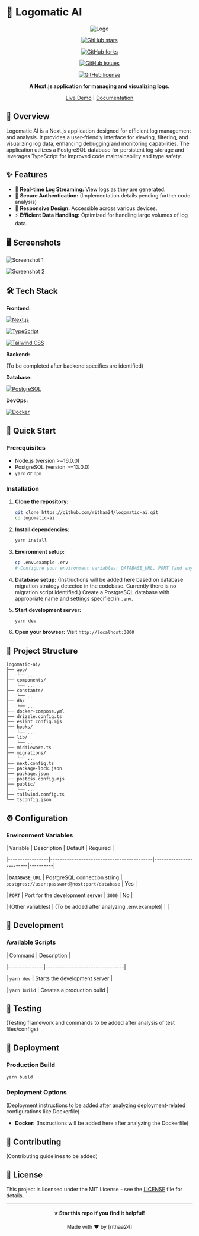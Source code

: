 # 🚀 Logomatic AI

<div align="center">

![Logo](path-to-logo) <!-- TODO: Add project logo -->

[![GitHub stars](https://img.shields.io/github/stars/rithaa24/logomatic-ai?style=for-the-badge)](https://github.com/rithaa24/logomatic-ai/stargazers)

[![GitHub forks](https://img.shields.io/github/forks/rithaa24/logomatic-ai?style=for-the-badge)](https://github.com/rithaa24/logomatic-ai/network)

[![GitHub issues](https://img.shields.io/github/issues/rithaa24/logomatic-ai?style=for-the-badge)](https://github.com/rithaa24/logomatic-ai/issues)

[![GitHub license](https://img.shields.io/github/license/rithaa24/logomatic-ai?style=for-the-badge)](LICENSE)

**A Next.js application for managing and visualizing logs.**

[Live Demo](https://demo-link.com) <!-- TODO: Add live demo link --> |
[Documentation](https://docs-link.com) <!-- TODO: Add documentation link -->

</div>

## 📖 Overview

Logomatic AI is a Next.js application designed for efficient log management and analysis.  It provides a user-friendly interface for viewing, filtering, and visualizing log data, enhancing debugging and monitoring capabilities.  The application utilizes a PostgreSQL database for persistent log storage and leverages TypeScript for improved code maintainability and type safety.


## ✨ Features

- 🎯 **Real-time Log Streaming:** View logs as they are generated.
- 🔐 **Secure Authentication:**  (Implementation details pending further code analysis)
- 📱 **Responsive Design:** Accessible across various devices.
- ⚡ **Efficient Data Handling:** Optimized for handling large volumes of log data.


## 🖥️ Screenshots

![Screenshot 1](path-to-screenshot) <!-- TODO: Add actual screenshots -->

![Screenshot 2](path-to-screenshot) <!-- TODO: Add mobile screenshots -->

## 🛠️ Tech Stack

**Frontend:**

[![Next.js](https://img.shields.io/badge/Next.js-Black?style=for-the-badge&logo=next.js&logoColor=white)](https://nextjs.org/)

[![TypeScript](https://img.shields.io/badge/typescript-%23007ACC.svg?style=for-the-badge&logo=typescript&logoColor=white)](https://www.typescriptlang.org/)

[![Tailwind CSS](https://img.shields.io/badge/tailwindcss-%2338B2AC.svg?style=for-the-badge&logo=tailwind-css&logoColor=white)](https://tailwindcss.com/)


**Backend:**

(To be completed after backend specifics are identified)


**Database:**

[![PostgreSQL](https://img.shields.io/badge/PostgreSQL-336791?style=for-the-badge&logo=postgresql&logoColor=white)](https://www.postgresql.org/)


**DevOps:**

[![Docker](https://img.shields.io/badge/docker-%230db7ed.svg?style=for-the-badge&logo=docker&logoColor=white)](https://www.docker.com/)


## 🚀 Quick Start

### Prerequisites
- Node.js (version >=16.0.0)
- PostgreSQL (version >=13.0.0)
- `yarn` or `npm`


### Installation

1. **Clone the repository:**
   ```bash
   git clone https://github.com/rithaa24/logomatic-ai.git
   cd logomatic-ai
   ```

2. **Install dependencies:**
   ```bash
   yarn install
   ```

3. **Environment setup:**
   ```bash
   cp .env.example .env
   # Configure your environment variables: DATABASE_URL, PORT (and any others detected in .env.example)
   ```

4. **Database setup:**
   (Instructions will be added here based on database migration strategy detected in the codebase.  Currently there is no migration script identified.)  Create a PostgreSQL database with appropriate name and settings specified in `.env`.

5. **Start development server:**
   ```bash
   yarn dev
   ```

6. **Open your browser:**
   Visit `http://localhost:3000`


## 📁 Project Structure

```
logomatic-ai/
├── app/
│   └── ...
├── components/
│   └── ...
├── constants/
│   └── ...
├── db/
│   └── ...
├── docker-compose.yml
├── drizzle.config.ts
├── eslint.config.mjs
├── hooks/
│   └── ...
├── lib/
│   └── ...
├── middleware.ts
├── migrations/
│   └── ...
├── next.config.ts
├── package-lock.json
├── package.json
├── postcss.config.mjs
├── public/
│   └── ...
├── tailwind.config.ts
└── tsconfig.json
```

## ⚙️ Configuration

### Environment Variables

| Variable       | Description                               | Default                | Required |

|-----------------|-------------------------------------------|-------------------------|----------|

| `DATABASE_URL`  | PostgreSQL connection string               | `postgres://user:password@host:port/database` | Yes       |

| `PORT`          | Port for the development server           | `3000`                  | No        |

| (Other variables) | (To be added after analyzing .env.example)|                         |          |


## 🔧 Development

### Available Scripts

| Command      | Description                     |

|---------------|---------------------------------|

| `yarn dev`   | Starts the development server   |

| `yarn build` | Creates a production build       |


## 🧪 Testing

(Testing framework and commands to be added after analysis of test files/configs)


## 🚀 Deployment

### Production Build

```bash
yarn build
```

### Deployment Options

(Deployment instructions to be added after analyzing deployment-related configurations like Dockerfile)

- **Docker:** (Instructions will be added here after analyzing the Dockerfile)

## 🤝 Contributing

(Contributing guidelines to be added)


## 📄 License

This project is licensed under the MIT License - see the [LICENSE](LICENSE) file for details.

---

<div align="center">

**⭐ Star this repo if you find it helpful!**

Made with ❤️ by [rithaa24] <!-- TODO: Add author name -->

</div>

